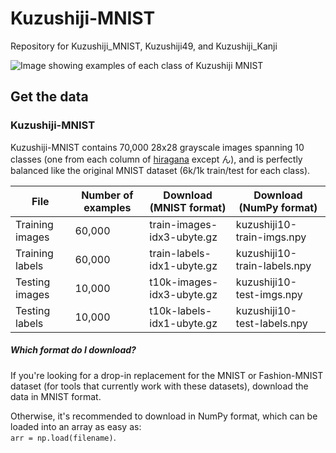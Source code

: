 # Kuzushiji-MNIST
Repository for Kuzushiji_MNIST, Kuzushiji49, and Kuzushiji_Kanji

![Image showing examples of each class of Kuzushiji MNIST](https://storage.googleapis.com/kuzushiji-mnist/kuzushiji_mnist.png)

## Get the data
### Kuzushiji-MNIST

Kuzushiji-MNIST contains 70,000 28x28 grayscale images spanning 10 classes (one from each column of [hiragana](https://upload.wikimedia.org/wikipedia/commons/thumb/2/28/Table_hiragana.svg/768px-Table_hiragana.svg.png) except ん), and is perfectly balanced like the original MNIST dataset (6k/1k train/test for each class).

| File            | Number of examples | Download (MNIST format)    | Download (NumPy format)      |
|-----------------|--------------------|----------------------------|------------------------------|
| Training images | 60,000             | train-images-idx3-ubyte.gz | kuzushiji10-train-imgs.npy   |
| Training labels | 60,000             | train-labels-idx1-ubyte.gz | kuzushiji10-train-labels.npy |
| Testing images  | 10,000             | t10k-images-idx3-ubyte.gz  | kuzushiji10-test-imgs.npy    |
| Testing labels  | 10,000             | t10k-labels-idx1-ubyte.gz  | kuzushiji10-test-labels.npy  |

##### Which format do I download?
If you're looking for a drop-in replacement for the MNIST or Fashion-MNIST dataset (for tools that currently work with these datasets), download the data in MNIST format.

Otherwise, it's recommended to download in NumPy format, which can be loaded into an array as easy as:  
`arr = np.load(filename)`.
